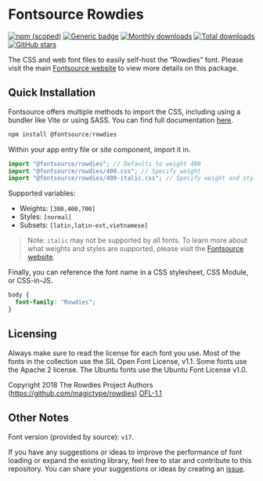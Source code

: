 # Fontsource Rowdies

[![npm (scoped)](https://img.shields.io/npm/v/@fontsource/rowdies?color=brightgreen)](https://www.npmjs.com/package/@fontsource/rowdies) [![Generic badge](https://img.shields.io/badge/fontsource-passing-brightgreen)](https://github.com/fontsource/fontsource) [![Monthly downloads](https://badgen.net/npm/dm/@fontsource/rowdies)](https://github.com/fontsource/fontsource) [![Total downloads](https://badgen.net/npm/dt/@fontsource/rowdies)](https://github.com/fontsource/fontsource) [![GitHub stars](https://img.shields.io/github/stars/fontsource/fontsource.svg?style=social&label=Star)](https://github.com/fontsource/fontsource/stargazers)

The CSS and web font files to easily self-host the “Rowdies” font. Please visit the main [Fontsource website](https://fontsource.org/fonts/rowdies) to view more details on this package.

## Quick Installation

Fontsource offers multiple methods to import the CSS, including using a bundler like Vite or using SASS. You can find full documentation [here](https://fontsource.org/docs/getting-started/introduction).

```javascript
npm install @fontsource/rowdies
```

Within your app entry file or site component, import it in.

```javascript
import "@fontsource/rowdies"; // Defaults to weight 400
import "@fontsource/rowdies/400.css"; // Specify weight
import "@fontsource/rowdies/400-italic.css"; // Specify weight and style
```

Supported variables:
- Weights: `[300,400,700]`
- Styles: `[normal]`
- Subsets: `[latin,latin-ext,vietnamese]`

> Note: `italic` may not be supported by all fonts. To learn more about what weights and styles are supported, please visit the [Fontsource website](https://fontsource.org/fonts/rowdies).

Finally, you can reference the font name in a CSS stylesheet, CSS Module, or CSS-in-JS.

```css
body {
  font-family: "Rowdies";
}
```

## Licensing
Always make sure to read the license for each font you use. Most of the fonts in the collection use the SIL Open Font License, v1.1. Some fonts use the Apache 2 license. The Ubuntu fonts use the Ubuntu Font License v1.0.

Copyright 2018 The Rowdies Project Authors (https://github.com/magictype/rowdies)
[OFL-1.1](http://scripts.sil.org/OFL)

## Other Notes
Font version (provided by source): `v17`.

If you have any suggestions or ideas to improve the performance of font loading or expand the existing library, feel free to star and contribute to this repository. You can share your suggestions or ideas by creating an [issue](https://github.com/fontsource/fontsource/issues).